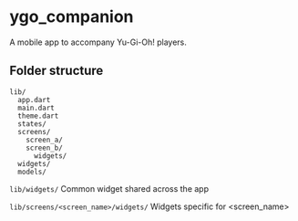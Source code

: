 # ygo_companion

A mobile app to accompany Yu-Gi-Oh! players.

## Folder structure

```
lib/
  app.dart
  main.dart
  theme.dart
  states/
  screens/
    screen_a/
    screen_b/
      widgets/
  widgets/
  models/
```

`lib/widgets/`
Common widget shared across the app

`lib/screens/<screen_name>/widgets/`
Widgets specific for <screen_name>
